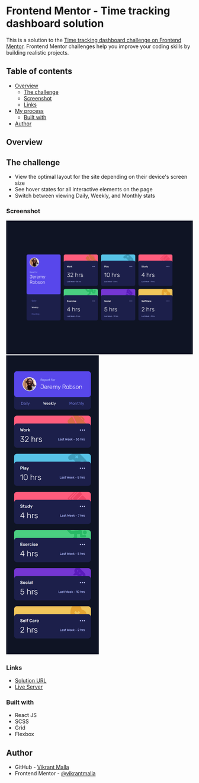# Frontend Mentor - Time tracking dashboard solution

This is a solution to the [Time tracking dashboard challenge on Frontend Mentor](https://www.frontendmentor.io/challenges/time-tracking-dashboard-UIQ7167Jw). Frontend Mentor challenges help you improve your coding skills by building realistic projects. 

## Table of contents

- [Overview](#overview)
  - [The challenge](#the-challenge)
  - [Screenshot](#screenshot)
  - [Links](#links)
- [My process](#my-process)
  - [Built with](#built-with)
- [Author](#author)

## Overview

## The challenge


- View the optimal layout for the site depending on their device's screen size
- See hover states for all interactive elements on the page
- Switch between viewing Daily, Weekly, and Monthly stats

### Screenshot

<img src="https://github.com/vikrantmalla/Time-tracking-dashboard/blob/main/public/images/Screenshot/Screenshot01.png"  width="800"/>
<img src="https://github.com/vikrantmalla/Time-tracking-dashboard/blob/main/public/images/Screenshot/Screenshot02.png"  width="250"/>

### Links

- [Solution URL](https://www.frontendmentor.io/profile/vikrantmalla)
- [Live Server](https://tracking-dashboard-qzcjncfcm-vikrantmalla.vercel.app/)

### Built with

- React JS
- SCSS
- Grid
- Flexbox

## Author

- GitHub - [Vikrant Malla](https://github.com/vikrantmalla)
- Frontend Mentor - [@vikrantmalla](https://www.frontendmentor.io/profile/vikrantmalla)
